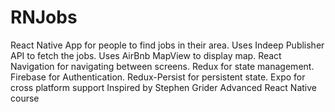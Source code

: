 # RNJobs
React Native App for people to find jobs in their area. Uses Indeep Publisher API to fetch the jobs. 
Uses AirBnb MapView to display map.
React Navigation for navigating between screens. 
Redux for state management.
Firebase for Authentication.
Redux-Persist for persistent state.
Expo for cross platform support
Inspired by Stephen Grider Advanced React Native course
